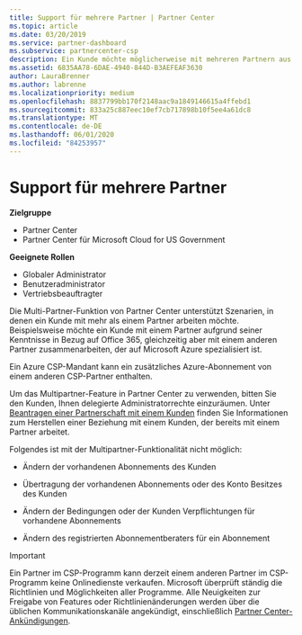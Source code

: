 ```yaml
---
title: Support für mehrere Partner | Partner Center
ms.topic: article
ms.date: 03/20/2019
ms.service: partner-dashboard
ms.subservice: partnercenter-csp
description: Ein Kunde möchte möglicherweise mit mehreren Partnern aus dem Cloud Solution Provider-Programm zusammenarbeiten, die sich auf unterschiedliche Dienste spezialisiert haben.
ms.assetid: 6835AA78-6DAE-4940-844D-B3AEFEAF3630
author: LauraBrenner
ms.author: labrenne
ms.localizationpriority: medium
ms.openlocfilehash: 8837799bb170f2148aac9a1849146615a4ffebd1
ms.sourcegitcommit: 833a25c887eec10ef7cb717898b10f5ee4a61dc8
ms.translationtype: MT
ms.contentlocale: de-DE
ms.lasthandoff: 06/01/2020
ms.locfileid: "84253957"
---
```

# <a name="multi-partner-support"></a>Support für mehrere Partner

**Zielgruppe**

-  Partner Center
-  Partner Center für Microsoft Cloud for US Government

**Geeignete Rollen**
-   Globaler Administrator
-   Benutzeradministrator
-   Vertriebsbeauftragter

Die Multi-Partner-Funktion von Partner Center unterstützt Szenarien, in denen ein Kunde mit mehr als einem Partner arbeiten möchte. Beispielsweise möchte ein Kunde mit einem Partner aufgrund seiner Kenntnisse in Bezug auf Office 365, gleichzeitig aber mit einem anderen Partner zusammenarbeiten, der auf Microsoft Azure spezialisiert ist. 

Ein Azure CSP-Mandant kann ein zusätzliches Azure-Abonnement von einem anderen CSP-Partner enthalten.

Um das Multipartner-Feature in Partner Center zu verwenden, bitten Sie den Kunden, Ihnen delegierte Administratorrechte einzuräumen. Unter [Beantragen einer Partnerschaft mit einem Kunden](request-a-relationship-with-a-customer.md) finden Sie Informationen zum Herstellen einer Beziehung mit einem Kunden, der bereits mit einem Partner arbeitet.

Folgendes ist mit der Multipartner-Funktionalität nicht möglich:

- Ändern der vorhandenen Abonnements des Kunden

- Übertragung der vorhandenen Abonnements oder des Konto Besitzes des Kunden

- Ändern der Bedingungen oder der Kunden Verpflichtungen für vorhandene Abonnements

- Ändern des registrierten Abonnementberaters für ein Abonnement

> [!IMPORTANT]  
> Ein Partner im CSP-Programm kann derzeit einem anderen Partner im CSP-Programm keine Onlinedienste verkaufen. Microsoft überprüft ständig die Richtlinien und Möglichkeiten aller Programme. Alle Neuigkeiten zur Freigabe von Features oder Richtlinienänderungen werden über die üblichen Kommunikationskanäle angekündigt, einschließlich [Partner Center-Ankündigungen](announcements/index.md).






